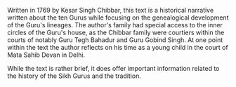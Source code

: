 Written in 1769 by Kesar Singh Chibbar, this text is a historical narrative written about the ten Gurus while focusing on the genealogical development of the Guru's lineages. The author's family had special access to the inner circles of the Guru's house, as the Chibbar family were courtiers within the courts of notably Guru Tegh Bahadur and Guru Gobind Singh. At one point within the text the author reflects on his time as a young child in the court of Mata Sahib Devan in Delhi. 

While the text is rather brief, it does offer important information related to the history of the Sikh Gurus and the tradition. 
